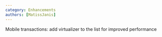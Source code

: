 ```yaml
---
category: Enhancements
authors: [MatissJanis]
---
```


Mobile transactions: add virtualizer to the list for improved performance
